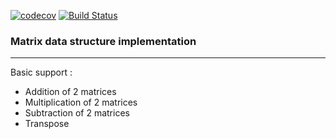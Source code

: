 [![codecov](https://codecov.io/gh/prathamudeshmukh/matrix/branch/main/graph/badge.svg?token=TEJIJ16DI8)](https://codecov.io/gh/prathamudeshmukh/matrix)
[![Build Status](https://travis-ci.com/prathamudeshmukh/matrix.svg?branch=main)](https://travis-ci.com/prathamudeshmukh/matrix)

### Matrix data structure implementation
---
Basic support :
- Addition of 2 matrices
- Multiplication of 2 matrices
- Subtraction of 2 matrices
- Transpose
